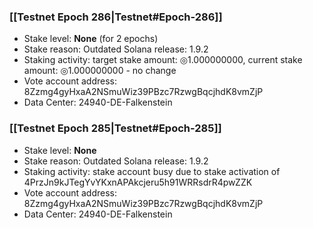 ### [[Testnet Epoch 286|Testnet#Epoch-286]]
* Stake level: **None** (for 2 epochs)
* Stake reason: Outdated Solana release: 1.9.2
* Staking activity: target stake amount: ◎1.000000000, current stake amount: ◎1.000000000 - no change
* Vote account address: 8Zzmg4gyHxaA2NSmuWiz39PBzc7RzwgBqcjhdK8vmZjP
* Data Center: 24940-DE-Falkenstein
### [[Testnet Epoch 285|Testnet#Epoch-285]]
* Stake level: **None**
* Stake reason: Outdated Solana release: 1.9.2
* Staking activity: stake account busy due to stake activation of 4PrzJn9kJTegYvYKxnAPAkcjeru5h91WRRsdrR4pwZZK
* Vote account address: 8Zzmg4gyHxaA2NSmuWiz39PBzc7RzwgBqcjhdK8vmZjP
* Data Center: 24940-DE-Falkenstein
